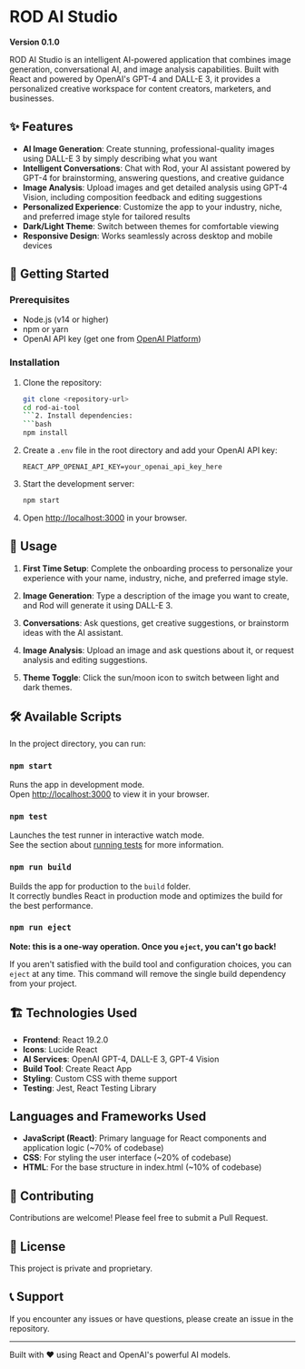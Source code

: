 # ROD AI Studio

**Version 0.1.0**

ROD AI Studio is an intelligent AI-powered application that combines image generation, conversational AI, and image analysis capabilities. Built with React and powered by OpenAI's GPT-4 and DALL-E 3, it provides a personalized creative workspace for content creators, marketers, and businesses.

## ✨ Features

- **AI Image Generation**: Create stunning, professional-quality images using DALL-E 3 by simply describing what you want
- **Intelligent Conversations**: Chat with Rod, your AI assistant powered by GPT-4 for brainstorming, answering questions, and creative guidance
- **Image Analysis**: Upload images and get detailed analysis using GPT-4 Vision, including composition feedback and editing suggestions
- **Personalized Experience**: Customize the app to your industry, niche, and preferred image style for tailored results
- **Dark/Light Theme**: Switch between themes for comfortable viewing
- **Responsive Design**: Works seamlessly across desktop and mobile devices

## 🚀 Getting Started

### Prerequisites

- Node.js (v14 or higher)
- npm or yarn
- OpenAI API key (get one from [OpenAI Platform](https://platform.openai.com/api-keys))

### Installation

1. Clone the repository:
   ```bash
   git clone <repository-url>
   cd rod-ai-tool
   ```2. Install dependencies:
   ```bash
   npm install
   ```

3. Create a `.env` file in the root directory and add your OpenAI API key:
   ```
   REACT_APP_OPENAI_API_KEY=your_openai_api_key_here
   ```

4. Start the development server:
   ```bash
   npm start
   ```

5. Open [http://localhost:3000](http://localhost:3000) in your browser.

## 📖 Usage

1. **First Time Setup**: Complete the onboarding process to personalize your experience with your name, industry, niche, and preferred image style.

2. **Image Generation**: Type a description of the image you want to create, and Rod will generate it using DALL-E 3.

3. **Conversations**: Ask questions, get creative suggestions, or brainstorm ideas with the AI assistant.

4. **Image Analysis**: Upload an image and ask questions about it, or request analysis and editing suggestions.

5. **Theme Toggle**: Click the sun/moon icon to switch between light and dark themes.

## 🛠️ Available Scripts

In the project directory, you can run:

### `npm start`

Runs the app in development mode.\
Open [http://localhost:3000](http://localhost:3000) to view it in your browser.

### `npm test`

Launches the test runner in interactive watch mode.\
See the section about [running tests](https://facebook.github.io/create-react-app/docs/running-tests) for more information.

### `npm run build`

Builds the app for production to the `build` folder.\
It correctly bundles React in production mode and optimizes the build for the best performance.

### `npm run eject`

**Note: this is a one-way operation. Once you `eject`, you can't go back!**

If you aren't satisfied with the build tool and configuration choices, you can `eject` at any time. This command will remove the single build dependency from your project.

## 🏗️ Technologies Used

- **Frontend**: React 19.2.0
- **Icons**: Lucide React
- **AI Services**: OpenAI GPT-4, DALL-E 3, GPT-4 Vision
- **Build Tool**: Create React App
- **Styling**: Custom CSS with theme support
- **Testing**: Jest, React Testing Library

## Languages and Frameworks Used

- **JavaScript (React)**: Primary language for React components and application logic (~70% of codebase)
- **CSS**: For styling the user interface (~20% of codebase)
- **HTML**: For the base structure in index.html (~10% of codebase)

## 🤝 Contributing

Contributions are welcome! Please feel free to submit a Pull Request.

## 📄 License

This project is private and proprietary.

## 📞 Support

If you encounter any issues or have questions, please create an issue in the repository.

---

Built with ❤️ using React and OpenAI's powerful AI models.
